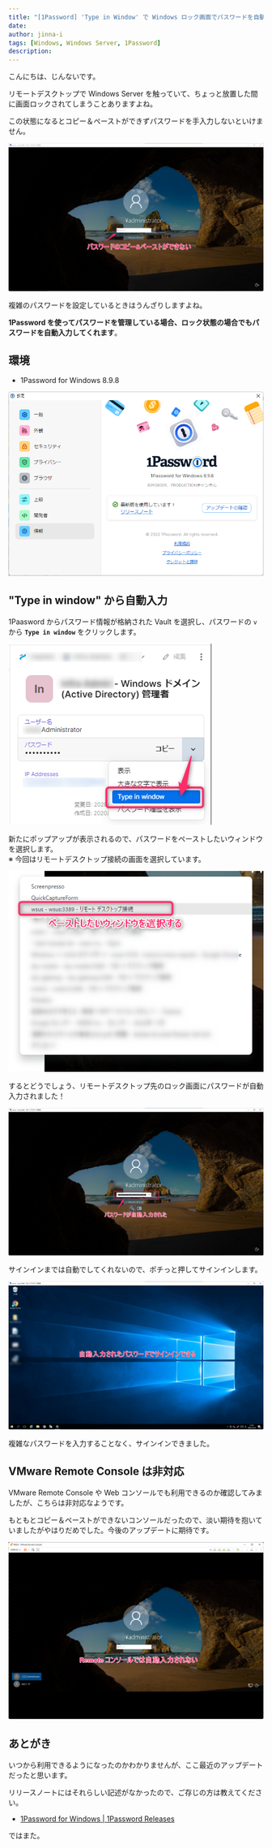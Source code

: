 ```yaml
---
title: "[1Password] 'Type in Window' で Windows ロック画面でパスワードを自動入力する"
date: 
author: jinna-i
tags: [Windows, Windows Server, 1Password]
description: 
---
```


こんにちは、じんないです。

リモートデスクトップで Windows Server を触っていて、ちょっと放置した間に画面ロックされてしまうことありますよね。

この状態になるとコピー＆ペーストができずパスワードを手入力しないといけません。

![](images/001.png)

複雑のパスワードを設定しているときはうんざりしますよね。

**1Password を使ってパスワードを管理している場合、ロック状態の場合でもパスワードを自動入力してくれます**。

## 環境

- 1Password for Windows 8.9.8

![](images/002.png)

## "Type in window" から自動入力

1Paasword からパスワード情報が格納された Vault を選択し、パスワードの `v` から **`Type in window`** をクリックします。

![](images/003.png)

新たにポップアップが表示されるので、パスワードをペーストしたいウィンドウを選択します。  
※ 今回はリモートデスクトップ接続の画面を選択しています。

![](images/004.png)

するとどうでしょう、リモートデスクトップ先のロック画面にパスワードが自動入力されました！

![](images/005.png)

サインインまでは自動でしてくれないので、ポチっと押してサインインします。

![](images/006.png)

複雑なパスワードを入力することなく、サインインできました。

## VMware Remote Console は非対応

VMware Remote Console や Web コンソールでも利用できるのか確認してみましたが、こちらは非対応なようです。

もともとコピー＆ペーストができないコンソールだったので、淡い期待を抱いていましたがやはりだめでした。今後のアップデートに期待です。

![](images/007.png)

## あとがき

いつから利用できるようになったのかわかりませんが、ここ最近のアップデートだったと思います。

リリースノートにはそれらしい記述がなかったので、ご存じの方は教えてください。

- [1Password for Windows | 1Password Releases](https://releases.1password.com/windows/8.9/#changelog)

ではまた。



